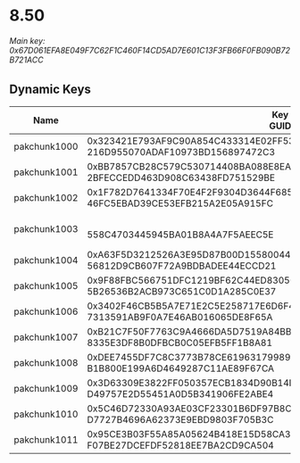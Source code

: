 # 8.50

###### *Main key: 0x67D061EFA8E049F7C62F1C460F14CD5AD7E601C13F3FB66F0FB090B72B721ACC*

## Dynamic Keys

| Name         | Key<br/>GUID                                                                                            | Notes |
|--------------|---------------------------------------------------------------------------------------------------------|-------|
| pakchunk1000 | 0x323421E793AF9C90A854C433314E02FF5345DC55A25C35E727A1BF11C1DF533A<br/>216D955070ADAF10973BD156897472C3 |
| pakchunk1001 | 0xBB7857CB28C579C530714408BA088E8EAC122619E1CBF725BAF2C1C25521482E<br/>2BFECCEDD463D908C63438FD751529BE |
| pakchunk1002 | 0x1F782D7641334F70E4F2F9304D3644F68503A09132EAF99F423D630E8E39DE06<br/>46FC5EBAD39CE53EFB215A2E05A915FC |
| pakchunk1003 | <br/>558C4703445945BA01B8A4A7F5AEEC5E                                                                   | Bao Bros set |
| pakchunk1004 | 0xA63F5D3212526A3E95D87B00D15580044EC2B38F9E101CF529EC77E3481A7CAF<br/>56812D9CB607F72A9BDBADEE44ECCD21 |
| pakchunk1005 | 0x9F88FBC566751DFC1219BF62C44ED8305C91B138E5DE08C95436498FB5B2E2BB<br/>5B26536B2ACB973C651C0D1A285C0E37 |
| pakchunk1006 | 0x3402F46CB5B5A7E71E2C5E258717E6D6F40F68C96FF1E34F3FAB538B34D910DD<br/>7313591AB9F0A7E46AB016065DE8F65A |
| pakchunk1007 | 0xB21C7F50F7763C9A4666DA5D7519A84BB468B1B10ED0C96C68D6FEF5A69047D8<br/>8335E3DF8B0DFBCB0C05EFB5FF1B8A81 |
| pakchunk1008 | 0xDEE7455DF7C8C3773B78CE61963179989400DFA15B5B63DE17C1B1D53703D6F7<br/>B1B800E199A6D4649287C11AE89F67CA |
| pakchunk1009 | 0x3D63309E3822FF050357ECB1834D90B14DF78C0E76F5FC554D11F2AA792FDB57<br/>D49757E2D55451A0D5B341906FE2ABE4 |
| pakchunk1010 | 0x5C46D72330A93AE03CF23301B6DF97B8CB7E35A3885A5BDFA56F61EE2FDD1653<br/>D7727B4696A62373E9EBD9803F705B3C |
| pakchunk1011 | 0x95CE3B03F55A85A05624B418E15D58CA3CC93C8E71544AC89C36AA7703E3BF68<br/>F07BE27DCEFDF52818EE7BA2CD9CA504 |

